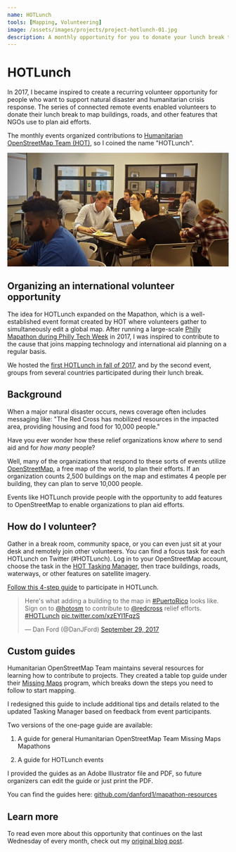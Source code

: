 ```yaml
---
name: HOTLunch
tools: [Mapping, Volunteering]
image: /assets/images/projects/project-hotlunch-01.jpg
description: A monthly opportunity for you to donate your lunch break to use mapping to support natural disaster response.
---
```


# HOTLunch

In 2017, I became inspired to create a recurring volunteer opportunity for people who want to support natural disaster and humanitarian crisis response. The series of connected remote events enabled volunteers to donate their lunch break to map buildings, roads, and other features that NGOs use to plan aid efforts.

The monthly events organized contributions to [Humanitarian OpenStreetMap Team (HOT)](https://www.hotosm.org/), so I coined the name "HOTLunch".

![HOTLunch](/assets/images/projects/project-hotlunch-01.jpg)

## Organizing an international volunteer opportunity

The idea for HOTLunch expanded on the Mapathon, which is a well-established event format created by HOT where volunteers gather to simultaneously edit a global map. After running a large-scale [Philly Mapathon during Philly Tech Week](https://technical.ly/philly/2017/05/08/philly-mapathon-azavea-malaria/) in 2017, I was inspired to contribute to the cause that joins mapping technology and international aid planning on a regular basis.

We hosted the [first HOTLunch in fall of 2017](https://technical.ly/philly/2017/10/04/beginners-guide-to-mapping-natural-disasters/), and by the second event, groups from several countries participated during their lunch break.

## Background

When a major natural disaster occurs, news coverage often includes messaging like: "The Red Cross has mobilized resources in the impacted area, providing housing and food for 10,000 people."

Have you ever wonder how these relief organizations know _where_ to send aid and for _how many_ people?

Well, many of the organizations that respond to these sorts of events utilize [OpenStreetMap](https://www.openstreetmap.org/), a free map of the world, to plan their efforts. If an organization counts 2,500 buildings on the map and estimates 4 people per building, they can plan to serve 10,000 people.

Events like HOTLunch provide people with the opportunity to add features to OpenStreetMap to enable organizations to plan aid efforts.

## How do I volunteer?
Gather in a break room, community space, or you can even just sit at your desk and remotely join other volunteers. You can find a focus task for each HOTLunch on Twitter (#HOTLunch). Log in to your OpenStreetMap account, choose the task in the [HOT Tasking Manager](https://tasks.hotosm.org/), then trace buildings, roads, waterways, or other features on satellite imagery.

[Follow this 4-step guide](https://github.com/danford1/mapathon-resources/blob/master/2018_03_28_MapathonTableTopGuide_HOTLunchTemplate.pdf) to participate in HOTLunch.

<blockquote class="twitter-tweet"><p lang="en" dir="ltr">Here&#39;s what adding a building to the map in <a href="https://twitter.com/hashtag/PuertoRico?src=hash&amp;ref_src=twsrc%5Etfw">#PuertoRico</a> looks like. Sign on to <a href="https://twitter.com/hotosm?ref_src=twsrc%5Etfw">@hotosm</a> to contribute to <a href="https://twitter.com/RedCross?ref_src=twsrc%5Etfw">@redcross</a> relief efforts. <a href="https://twitter.com/hashtag/HOTLunch?src=hash&amp;ref_src=twsrc%5Etfw">#HOTLunch</a> <a href="https://t.co/xzEYI1FqzS">pic.twitter.com/xzEYI1FqzS</a></p>&mdash; Dan Ford (@DanJFord) <a href="https://twitter.com/DanJFord/status/913878620329975808?ref_src=twsrc%5Etfw">September 29, 2017</a></blockquote> <script async src="https://platform.twitter.com/widgets.js" charset="utf-8"></script>

## Custom guides

Humanitarian OpenStreetMap Team maintains several resources for learning how to contribute to projects. They created a table top guide under their [Missing Maps](https://www.missingmaps.org/) program, which breaks down the steps you need to follow to start mapping.

I redesigned this guide to include additional tips and details related to the updated Tasking Manager based on feedback from event participants.

Two versions of the one-page guide are available:

1. A guide for general Humanitarian OpenStreetMap Team Missing Maps Mapathons

2. A guide for HOTLunch events

I provided the guides as an Adobe Illustrator file and PDF, so future organizers can edit the guide or just print the PDF.

You can find the guides here: [github.com/danford1/mapathon-resources](https://github.com/danford1/mapathon-resources)

## Learn more

To read even more about this opportunity that continues on the last Wednesday of every month, check out my [original blog post](https://www.azavea.com/blog/2017/10/02/hotlunch-volunteer-lunch-break-support-disaster-relief-efforts/).
